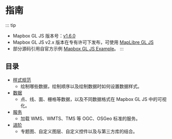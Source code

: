 # 指南

::: tip
- Mapbox GL JS 版本号：[v1.6.0](https://docs.mapbox.com/mapbox-gl-js/overview/)
- Mapbox GL JS v2.x 版本在专有许可下发布，可使用 [MapLibre GL JS](https://maplibre.org/maplibre-gl-js-docs/api/)
- 部分源码引用自官方示例 [Mapbox GL JS Example](https://docs.mapbox.com/mapbox-gl-js/examples/)。
:::

## 目录
* [样式规范](/style-spec/)
  * 绘制哪些数据，绘制顺序以及绘制数据时如何设置数据样式。
* [数据](/data/)
  * 点、线、面、栅格等数据，以及不同数据格式在 Mapbox GL JS 中的可视化。
* [服务](/service/)
  * 加载 WMS、WMTS、TMS 等 OGC、OSGeo 标准的服务。
* [进阶](/advance/)
  * 专题图、自定义图层、自定义控件以及与第三方库的结合。

